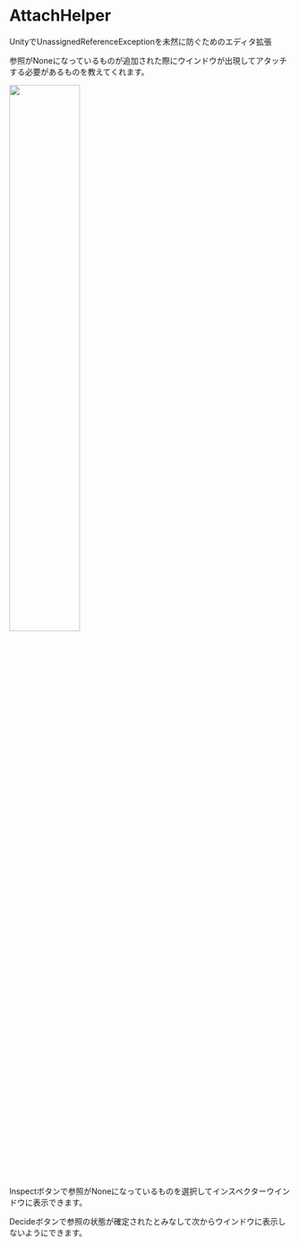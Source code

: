 # AttachHelper
UnityでUnassignedReferenceExceptionを未然に防ぐためのエディタ拡張

参照がNoneになっているものが追加された際にウインドウが出現してアタッチする必要があるものを教えてくれます。

<img src="https://github.com/user-attachments/assets/d2088b02-e209-4733-83e2-a3a15ce90a03" width="50%">

Inspectボタンで参照がNoneになっているものを選択してインスペクターウインドウに表示できます。

Decideボタンで参照の状態が確定されたとみなして次からウインドウに表示しないようにできます。
